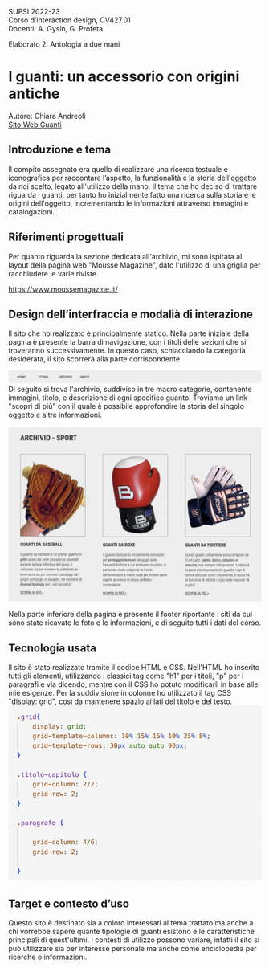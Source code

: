 SUPSI 2022-23  
Corso d’interaction design, CV427.01  
Docenti: A. Gysin, G. Profeta  

Elaborato 2: Antologia a due mani  

# I guanti: un accessorio con origini antiche
Autore: Chiara Andreoli  
[Sito Web Guanti](https://andreolichiara.github.io/pagina_guanti/)


## Introduzione e tema
Il compito assegnato era quello di realizzare una ricerca testuale e iconografica per raccontare l’aspetto, la funzionalità e la storia dell'oggetto da noi scelto, legato all'utilizzo della mano. Il tema che ho deciso di trattare riguarda i guanti, per tanto ho inizialmente fatto una ricerca sulla storia e le origini dell'oggetto, incrementando le informazioni attraverso immagini e catalogazioni.


## Riferimenti progettuali
Per quanto riguarda la sezione dedicata all'archivio, mi sono ispirata al  layout della pagina web "Mousse Magazine", dato l'utilizzo di una griglia per racchiudere le varie riviste.


https://www.moussemagazine.it/


## Design dell’interfraccia e modalià di interazione
Il sito che ho realizzato è principalmente statico. Nella parte iniziale della pagina è presente la barra di navigazione, con i titoli delle sezioni che si troveranno successivamente. In questo caso, schiacciando la categoria desiderata, il sito scorrerà alla parte corrispondente.  <br>

<img src="doc/nav.png" width="600">

<br>
 Di seguito si trova l'archivio, suddiviso in tre macro categorie, contenente immagini, titolo, e descrizione di ogni specifico guanto. Troviamo un link "scopri di più" con il quale è possibile approfondire la storia del singolo oggetto e altre informazioni. <br>
<br>

<img src="doc/archivio.png" width="600">

<br>

Nella parte inferiore della pagina è presente il footer riportante i siti da cui sono state ricavate le foto e le informazioni, e di seguito tutti i dati del corso.


## Tecnologia usata
Il sito è stato realizzato tramite il codice HTML e CSS.
Nell'HTML ho inserito tutti gli elementi, utilizzando i classici tag come "h1" per i titoli, "p" per i paragrafi e via dicendo, mentre con il CSS ho potuto modificarli in base alle mie esigenze.
Per la suddivisione in colonne ho utilizzato il tag CSS "display: grid", così da mantenere spazio ai lati del titolo e del testo. <br>
<img src="doc/griglia.png" width="600">


## Target e contesto d’uso
Questo sito è destinato sia a coloro interessati al tema trattato ma anche a chi vorrebbe sapere quante tipologie di guanti esistono e le caratteristiche principali di quest'ultimi. I contesti di utilizzo possono variare, infatti il sito si può utilizzare sia per interesse personale ma anche come enciclopedia per ricerche o informazioni.

